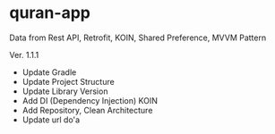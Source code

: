 # quran-app
Data from Rest API, Retrofit, KOIN, Shared Preference, MVVM Pattern

Ver. 1.1.1
- Update Gradle
- Update Project Structure
- Update Library Version
- Add DI (Dependency Injection) KOIN
- Add Repository, Clean Architecture
- Update url do'a
